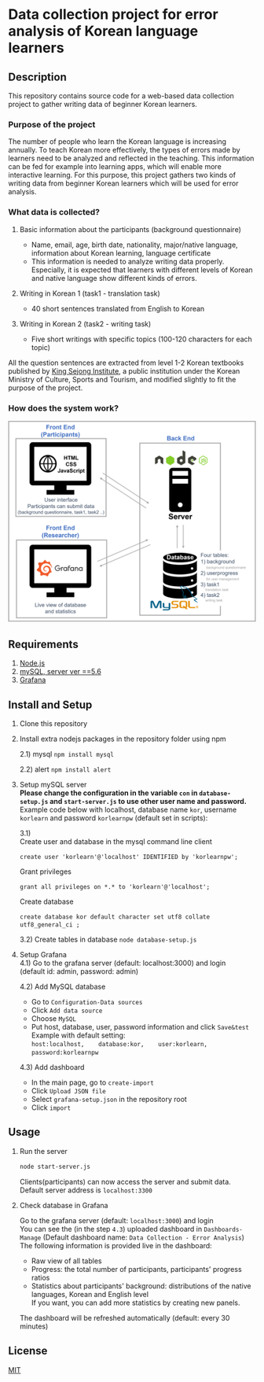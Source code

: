 # Data collection project for error analysis of Korean language learners

## Description
This repository contains source code for a web-based data collection project to gather writing data of beginner Korean learners.

### Purpose of the project
The number of people who learn the Korean language is increasing annually. To teach Korean more effectively, the types of errors made by learners need to be analyzed and reflected in the teaching. This information can be fed for example into learning apps, which will enable more interactive learning. For this purpose, this project gathers two kinds of writing data from beginner Korean learners which will be used for error analysis.

### What data is collected?
1) Basic information about the participants (background questionnaire)
    - Name, email, age, birth date, nationality, major/native language, information about Korean learning, language certificate
    - This information is needed to analyze writing data properly. Especially, it is expected that learners with different levels of Korean and native language show different kinds of errors.

2) Writing in Korean 1 (task1 - translation task)
    - 40 short sentences translated from English to Korean

3) Writing in Korean 2 (task2 - writing task)
    - Five short writings with specific topics (100-120 characters for each topic)
   
  All the question sentences are extracted from level 1-2 Korean textbooks published by [King Sejong Institute](https://nuri.iksi.or.kr/front/main/main.do?language=en), a public institution under the Korean Ministry of Culture, Sports and Tourism, and modified slightly to fit the purpose of the project.




### How does the system work?
<img src="./image/client-server-flow-img.png">


  
## Requirements
1. [Node.js](https://nodejs.org/en/)  
2. [mySQL, server ver ==5.6](https://dev.mysql.com/downloads/mysql/)
3. [Grafana](https://grafana.com/grafana/download?pg=get&plcmt=selfmanaged-box1-cta1)


## Install and Setup

1. Clone this repository
  
2. Install extra nodejs packages in the repository folder using npm

    2.1) mysql
          ```
          npm install mysql
          ```

   2.2) alert
          ```
          npm install alert
          ```

  
3. Setup mySQL server   
**Please change the configuration in the variable `con` in `database-setup.js` and `start-server.js` to use other user name and password.**   
Example code below with localhost, database name `kor`, username `korlearn` and password `korlearnpw` (default set in scripts):   
   
    3.1)   
    Create user and database in the mysql command line client  


    ```
    create user 'korlearn'@'localhost' IDENTIFIED by 'korlearnpw';
    ```

    Grant privileges
    ```
    grant all privileges on *.* to 'korlearn'@'localhost';
    ```

    Create database
    ```
    create database kor default character set utf8 collate utf8_general_ci ;
    ```




    3.2) Create tables in database
      `
      node database-setup.js
      `

4. Setup Grafana  
      4.1) Go to the grafana server (default: localhost:3000) and login  
      (default id: admin, password: admin)

      4.2) Add MySQL database
      - Go to `Configuration-Data sources`
      - Click `Add data source`
      - Choose `MySQL`
      - Put host, database, user, password information and click `Save&test`   
        Example with default setting:   
            ```
            host:localhost,   
            database:kor,   
            user:korlearn,   
            password:korlearnpw
            ```

      4.3) Add dashboard
      - In the main page, go to `create-import`
      - Click `Upload JSON file`
      - Select `grafana-setup.json` in the repository root
      - Click `import`


## Usage

1. Run the server
      ```bash
      node start-server.js
      ```
    Clients(participants) can now access the server and submit data.  
    Default server address is `localhost:3300`


2. Check database in Grafana  

    Go to the grafana server (default: `localhost:3000`) and login  
    You can see the (in the step `4.3`) uploaded dashboard in `Dashboards-Manage` (Default dashboard name: `Data Collection - Error Analysis`)  
    The following information is provided live in the dashboard:
    - Raw view of all tables
    - Progress: the total number of participants, participants' progress ratios
    - Statistics about participants' background: distributions of the native languages, Korean and English level  
    If you want, you can add more statistics by creating new panels.  
 
    The dashboard will be refreshed automatically (default: every 30 minutes)




## License
[MIT](https://choosealicense.com/licenses/mit/)
